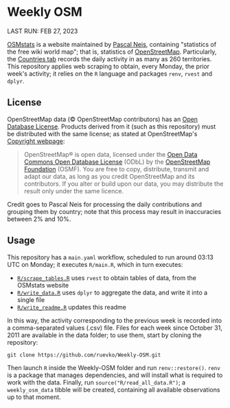 # Weekly OSM
LAST RUN: FEB 27, 2023

[OSMstats](https://osmstats.neis-one.org) is a website maintained by
[Pascal Neis](https://neis-one.org/about), containing "statistics of the free wiki
world map"; that is, statistics of [OpenStreetMap](https://www.openstreetmap.org).
Particularly, the [Countries tab](https://osmstats.neis-one.org/?item=countries)
records the daily activity in as many as 260 territories. This repository applies
web scraping to obtain, every Monday, the prior week's activity; it relies on the
`R` language and packages `renv`, `rvest` and `dplyr`.

## License
OpenStreetMap data (© OpenStreetMap contributors) has an
[Open Database License](license.txt). Products derived from it (such as
this repository) must be distributed with the same license; as stated at
OpenStreetMap's [Copyright webpage](https://www.openstreetmap.org/copyright):

> OpenStreetMap® is open data, licensed under the
[Open Data Commons Open Database License](https://opendatacommons.org/licenses/odbl)
(ODbL) by the [OpenStreetMap Foundation](https://wiki.osmfoundation.org/wiki/Main_Page)
(OSMF). You are free to copy, distribute, transmit and adapt our data, as long
as you credit OpenStreetMap and its contributors. If you alter or build upon
our data, you may distribute the result only under the same licence.

Credit goes to Pascal Neis for processing the daily contributions and grouping them
by country; note that this process may result in inaccuracies between 2% and 10%.

## Usage
This repository has a `main.yaml` workflow, scheduled to run around
03:13 UTC on Monday; it executes `R/main.R`, which in turn executes:
* [`R/scrape_tables.R`](R/scrape_tables.R) uses `rvest`
to obtain tables of data, from the OSMstats website
* [`R/write_data.R`](R/write_data.R) uses `dplyr`
to aggregate the data, and write it into a single file
* [`R/write_readme.R`](R/write_readme.R) updates this readme

In this way, the activity corresponding to the previous week is recorded into a
comma-separated values (.csv) file. Files for each week since October 31, 2011
are available in the data folder; to use them, start by cloning the repository:
```
git clone https://github.com/ruevko/Weekly-OSM.git
```

Then launch `R` inside the Weekly-OSM folder and run `renv::restore()`. `renv` is
a package that manages dependencies, and will install what is required to work with
the data. Finally, run `source("R/read_all_data.R")`; a `weekly_osm_data` tibble
will be created, containing all available observations up to that moment.
